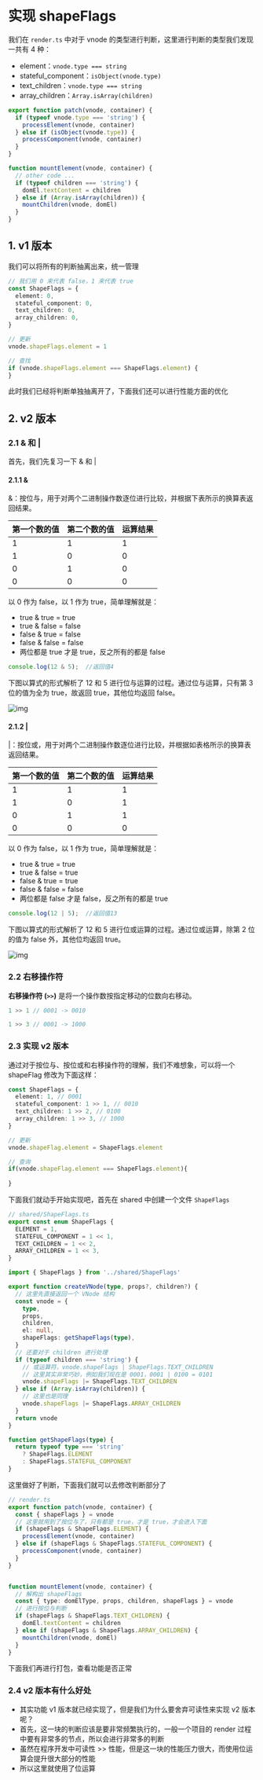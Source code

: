 # 实现 shapeFlags

我们在 `render.ts` 中对于 vnode 的类型进行判断，这里进行判断的类型我们发现一共有 4 种：

- element：`vnode.type === string`
- stateful_component：`isObject(vnode.type)`
- text_children：`vnode.type === string`
- array_children：`Array.isArray(children)`

```ts
export function patch(vnode, container) {
  if (typeof vnode.type === 'string') {
    processElement(vnode, container)
  } else if (isObject(vnode.type)) {
    processComponent(vnode, container)
  }
}

function mountElement(vnode, container) {
  // other code ...
  if (typeof children === 'string') {
    domEl.textContent = children
  } else if (Array.isArray(children)) {
    mountChildren(vnode, domEl)
  }
}
```

## 1. v1 版本

我们可以将所有的判断抽离出来，统一管理

```ts
// 我们用 0 来代表 false，1 来代表 true
const ShapeFlags = {
  element: 0,
  stateful_component: 0,
  text_children: 0,
  array_children: 0,
}
```

```ts
// 更新
vnode.shapeFlags.element = 1

// 查找
if (vnode.shapeFlags.element === ShapeFlags.element) {
}
```

此时我们已经将判断单独抽离开了，下面我们还可以进行性能方面的优化

## 2. v2 版本

### 2.1 & 和 |

首先，我们先复习一下 & 和 |

#### 2.1.1 &

&：按位与，用于对两个二进制操作数逐位进行比较，并根据下表所示的换算表返回结果。

| 第一个数的值 | 第二个数的值 | 运算结果 |
| ------------ | ------------ | -------- |
| 1            | 1            | 1        |
| 1            | 0            | 0        |
| 0            | 1            | 0        |
| 0            | 0            | 0        |

以 0 作为 false，以 1 作为 true，简单理解就是：

- true & true = true
- true & false = false
- false & true = false
- false & false = false
- 两位都是 true 才是 true，反之所有的都是 false

```ts
console.log(12 & 5);  //返回值4
```

下图以算式的形式解析了 12 和 5 进行位与运算的过程。通过位与运算，只有第 3 位的值为全为 true，故返回 true，其他位均返回 false。

![img](..\images\按位与.gif)

#### 2.1.2 |

|：按位或，用于对两个二进制操作数逐位进行比较，并根据如表格所示的换算表返回结果。

| 第一个数的值 | 第二个数的值 | 运算结果 |
| ------------ | ------------ | -------- |
| 1            | 1            | 1        |
| 1            | 0            | 1        |
| 0            | 1            | 1        |
| 0            | 0            | 0        |

以 0 作为 false，以 1 作为 true，简单理解就是：

- true & true = true
- true & false = true
- false & true = true
- false & false = false
- 两位都是 false 才是 false，反之所有的都是 true

```ts
console.log(12 | 5);  //返回值13
```

下图以算式的形式解析了 12 和 5 进行位或运算的过程。通过位或运算，除第 2 位的值为 false 外，其他位均返回 true。

![img](..\images\按位或.gif)

### 2.2 右移操作符

**右移操作符 (`>>`)** 是将一个操作数按指定移动的位数向右移动。 

```ts
1 >> 1 // 0001 -> 0010

1 >> 3 // 0001 -> 1000
```

### 2.3 实现 v2 版本

通过对于按位与、按位或和右移操作符的理解，我们不难想象，可以将一个 shapeFlag 修改为下面这样：

```ts
const ShapeFlags = {
  element: 1, // 0001
  stateful_component: 1 >> 1, // 0010
  text_children: 1 >> 2, // 0100
  array_children: 1 >> 3, // 1000
}
```

```ts
// 更新
vnode.shapeFlag.element = ShapeFlags.element

// 查询
if(vnode.shapeFlag.element === ShapeFlags.element){
    
}
```

下面我们就动手开始实现吧，首先在 shared 中创建一个文件 `ShapeFlags`

```ts
// shared/ShapeFlags.ts
export const enum ShapeFlags {
  ELEMENT = 1,
  STATEFUL_COMPONENT = 1 << 1,
  TEXT_CHILDREN = 1 << 2,
  ARRAY_CHILDREN = 1 << 3,
}
```

```ts
import { ShapeFlags } from '../shared/ShapeFlags'

export function createVNode(type, props?, children?) {
  // 这里先直接返回一个 VNode 结构
  const vnode = {
    type,
    props,
    children,
    el: null,
    shapeFlags: getShapeFlags(type),
  }
  // 还要对于 children 进行处理
  if (typeof children === 'string') {
    // 或运算符，vnode.shapeFlags | ShapeFlags.TEXT_CHILDREN
    // 这里其实非常巧妙，例如我们现在是 0001，0001 | 0100 = 0101
    vnode.shapeFlags |= ShapeFlags.TEXT_CHILDREN
  } else if (Array.isArray(children)) {
    // 这里也是同理
    vnode.shapeFlags |= ShapeFlags.ARRAY_CHILDREN
  }
  return vnode
}

function getShapeFlags(type) {
  return typeof type === 'string'
    ? ShapeFlags.ELEMENT
    : ShapeFlags.STATEFUL_COMPONENT
}
```

这里做好了判断，下面我们就可以去修改判断部分了

```ts
// render.ts
export function patch(vnode, container) {
  const { shapeFlags } = vnode
  // 这里就用到了按位与了，只有都是 true，才是 true，才会进入下面
  if (shapeFlags & ShapeFlags.ELEMENT) {
    processElement(vnode, container)
  } else if (shapeFlags & ShapeFlags.STATEFUL_COMPONENT) {
    processComponent(vnode, container)
  }
}


function mountElement(vnode, container) {
  // 解构出 shapeFlags
  const { type: domElType, props, children, shapeFlags } = vnode
  // 进行按位与判断
  if (shapeFlags & ShapeFlags.TEXT_CHILDREN) {
    domEl.textContent = children
  } else if (shapeFlags & ShapeFlags.ARRAY_CHILDREN) {
    mountChildren(vnode, domEl)
  }
}
```

下面我们再进行打包，查看功能是否正常

### 2.4 v2 版本有什么好处

- 其实功能 v1 版本就已经实现了，但是我们为什么要舍弃可读性来实现 v2 版本呢？
- 首先，这一块的判断应该是要非常频繁执行的，一般一个项目的 render 过程中要有非常多的节点，所以会进行非常多的判断
- 虽然在程序开发中可读性 >> 性能，但是这一块的性能压力很大，而使用位运算会提升很大部分的性能
- 所以这里就使用了位运算

